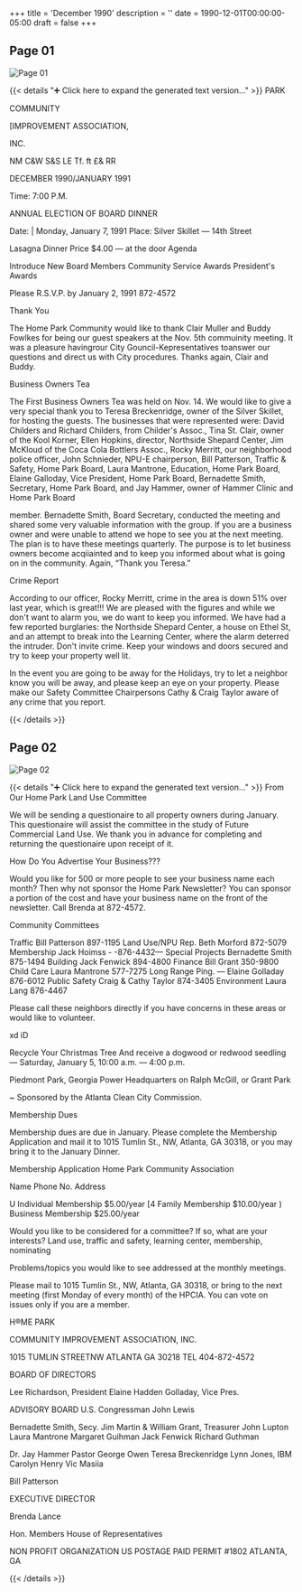 +++
title = 'December 1990'
description = ''
date = 1990-12-01T00:00:00-05:00
draft = false
+++



## Page 01

![Page 01](/hpcia-newsletter-archive/1990-12_01.jpg)

{{< details "➕ Click here to expand the generated text version..." >}}
PARK

COMMUNITY

[IMPROVEMENT ASSOCIATION,

INC.

NM C&W S&S LE Tf. ft £& RR

DECEMBER 1990/JANUARY 1991

Time: 7:00 P.M.

ANNUAL ELECTION OF BOARD DINNER

Date: | Monday, January 7, 1991
Place: Silver Skillet — 14th Street

Lasagna Dinner
Price $4.00 — at the door
Agenda

Introduce New Board Members
Community Service Awards
President's Awards

Please R.S.V.P. by January 2, 1991
872-4572

Thank You

The Home Park Community would like to thank Clair
Muller and Buddy Fowlkes for being our guest speakers
at the Nov. 5th commuinity meeting. It was a pleasure
havingrour City Gouncil-Kepresentatives toanswer our
questions and direct us with City procedures. Thanks
again, Clair and Buddy.

Business Owners Tea

The First Business Owners Tea was held on Nov. 14. We
would like to give a very special thank you to Teresa
Breckenridge, owner of the Silver Skillet, for hosting the
guests. The businesses that were represented were: David
Childers and Richard Childers, from Childer's Assoc.,
Tina St. Clair, owner of the Kool Korner, Ellen Hopkins,
director, Northside Shepard Center, Jim McKloud of the
Coca Cola Bottlers Assoc., Rocky Merritt, our
neighborhood police officer, John Schnieder, NPU-E
chairperson, Bill Patterson, Traffic & Safety, Home Park
Board, Laura Mantrone, Education, Home Park Board,
Elaine Galloday, Vice President, Home Park Board,
Bernadette Smith, Secretary, Home Park Board, and Jay
Hammer, owner of Hammer Clinic and Home Park Board

member. Bernadette Smith, Board Secretary, conducted
the meeting and shared some very valuable information
with the group. If you are a business owner and were
unable to attend we hope to see you at the next meeting.
The plan is to have these meetings quarterly. The purpose
is to let business owners become acqiiainted and to keep
you informed about what is going on in the community.
Again, “Thank you Teresa.”

Crime Report

According to our officer, Rocky Merritt, crime in the
area is down 51% over last year, which is great!!! We are
pleased with the figures and while we don't want to
alarm you, we do want to keep you informed. We have
had a few reported burglaries: the Northside Shepard
Center, a house on Ethel St, and an attempt to break into
the Learning Center, where the alarm deterred the
intruder. Don't invite crime. Keep your windows and
doors secured and try to keep your property well lit.

In the event you are going to be away for the Holidays,
try to let a neighbor know you will be away, and please
keep an eye on your property. Please make our Safety
Committee Chairpersons Cathy & Craig Taylor aware of
any crime that you report.


{{< /details >}}




## Page 02

![Page 02](/hpcia-newsletter-archive/1990-12_02.jpg)

{{< details "➕ Click here to expand the generated text version..." >}}
From Our Home Park Land Use Committee

We will be sending a questionaire to all property owners
during January. This questionaire will assist the committee
in the study of Future Commercial Land Use. We thank
you in advance for completing and returning the
questionaire upon receipt of it.

How Do You Advertise Your Business???

Would you like for 500 or more people to see your
business name each month? Then why not sponsor the
Home Park Newsletter? You can sponsor a portion of the
cost and have your business name on the front of the
newsletter. Call Brenda at 872-4572.

Community Committees

Traffic Bill Patterson 897-1195
Land Use/NPU Rep. Beth Morford 872-5079
Membership Jack Hoimss - -876-4432—
Special Projects Bernadette Smith 875-1494
Building Jack Fenwick 894-4800
Finance Bill Grant 350-9800
Child Care Laura Mantrone 577-7275
Long Range Ping. — Elaine Golladay 876-6012
Public Safety Craig & Cathy Taylor 874-3405
Environment Laura Lang 876-4467

Please call these neighbors directly if you have concerns in
these areas or would like to volunteer.

xd
iD

Recycle Your Christmas Tree
And receive a dogwood or redwood seedling —
Saturday, January 5, 10:00 a.m. — 4:00 p.m.

Piedmont Park, Georgia Power Headquarters on
Ralph McGill, or Grant Park

~ Sponsored by the Atlanta Clean City Commission.

Membership Dues

Membership dues are due in January. Please
complete the Membership Application and mail it to
1015 Tumlin St., NW, Atlanta, GA 30318, or you may
bring it to the January Dinner.

Membership Application
Home Park Community Association

Name Phone No.
Address

U Individual Membership $5.00/year
[4 Family Membership $10.00/year
) Business Membership $25.00/year

Would you like to be considered for a committee? If
so, what are your interests? Land use, traffic and
safety, learning center, membership, nominating

Problems/topics you would like to see addressed at
the monthly meetings.

Please mail to 1015 Tumlin St., NW, Atlanta, GA
30318, or bring to the next meeting (first Monday of
every month) of the HPCIA. You can vote on issues
only if you are a member.

H®ME PARK

COMMUNITY IMPROVEMENT ASSOCIATION, INC.

1015 TUMLIN STREETNW ATLANTA GA 30218 TEL 404-872-4572

BOARD OF DIRECTORS

Lee Richardson, President
Elaine Hadden Golladay, Vice Pres.

ADVISORY BOARD
U.S. Congressman John Lewis

Bernadette Smith, Secy. Jim Martin &
William Grant, Treasurer John Lupton
Laura Mantrone Margaret Guihman
Jack Fenwick Richard Guthman

Dr. Jay Hammer Pastor George Owen
Teresa Breckenridge Lynn Jones, IBM
Carolyn Henry Vic Masiia

Bill Patterson

EXECUTIVE DIRECTOR

Brenda Lance

Hon. Members House of Representatives

NON PROFIT
ORGANIZATION
US POSTAGE
PAID
PERMIT #1802
ATLANTA, GA


{{< /details >}}



